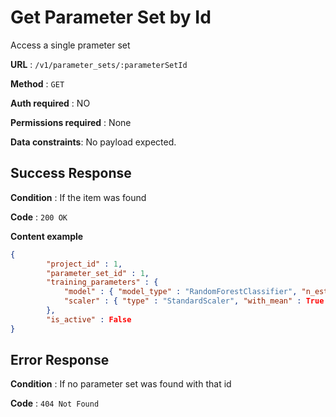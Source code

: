 # Get Parameter Set by Id
Access a single prameter set

**URL** : `/v1/parameter_sets/:parameterSetId`

**Method** : `GET`

**Auth required** : NO

**Permissions required** : None

**Data constraints**: No payload expected.

## Success Response

**Condition** : If the item was found

**Code** : `200 OK`

**Content example**

```json
{
		"project_id" : 1,
		"parameter_set_id" : 1,
		"training_parameters" : {
			"model" : { "model_type" : "RandomForestClassifier", "n_estimators" : 100 },
			"scaler" : { "type" : "StandardScaler", "with_mean" : True }
		},
		"is_active" : False
}
```

## Error Response

**Condition** : If no parameter set was found with that id

**Code** : `404 Not Found`